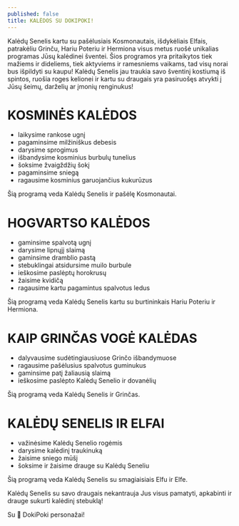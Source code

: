 ```yaml
---
published: false
title: KALĖDOS SU DOKIPOKI!
---
```


Kalėdų Senelis kartu su pašėlusiais Kosmonautais, išdykėliais Elfais, patrakėliu Grinču, Hariu Poteriu ir Hermiona visus metus ruošė unikalias programas Jūsų kalėdinei šventei. Šios programos yra pritaikytos tiek mažiems ir dideliems, tiek aktyviems ir ramesniems vaikams, tad visų norai bus išpildyti su kaupu! Kalėdų Senelis jau traukia savo šventinį kostiumą iš spintos, ruošia roges kelionei ir kartu su draugais yra pasiruošęs atvykti į Jūsų šeimų, darželių ar įmonių renginukus!

# **KOSMINĖS KALĖDOS**

- laikysime rankose ugnį
- pagaminsime milžiniškus debesis
- darysime sprogimus
- išbandysime kosminius burbulų tunelius
- šoksime žvaigždžių šokį
- pagaminsime sniegą
- ragausime kosminius garuojančius kukurūzus

Šią programą veda Kalėdų Senelis ir pašėlę Kosmonautai. 

# **HOGVARTSO KALĖDOS**


- gaminsime spalvotą ugnį
- darysime lipnųjį slaimą
- gaminsime dramblio pastą
- stebuklingai atsidursime muilo burbule
- ieškosime paslėptų horokrusų
- žaisime kvidičą
- ragausime kartu pagamintus spalvotus ledus

Šią programą veda Kalėdų Senelis kartu su burtininkais Hariu Poteriu ir Hermiona. 

# **KAIP GRINČAS VOGĖ KALĖDAS**


- dalyvausime sudėtingiausiuose Grinčo išbandymuose
- ragausime pašėlusius spalvotus guminukus
- gaminsime patį žaliausią slaimą
- ieškosime paslėpto Kalėdų Senelio ir dovanėlių

Šią programą veda Kalėdų Senelis ir Grinčas.

# **KALĖDŲ SENELIS IR ELFAI**


- važinėsime Kalėdų Senelio rogėmis
- darysime kalėdinį traukinuką
- žaisime sniego mūšį
- šoksime ir žaisime drauge su Kalėdų Seneliu

Šią programą veda Kalėdų Senelis su smagiaisiais Elfu ir Elfe. 

Kalėdų Senelis su savo draugais nekantrauja Jus visus pamatyti, apkabinti ir drauge sukurti kalėdinį stebuklą!

Su 🤍 DokiPoki personažai!
